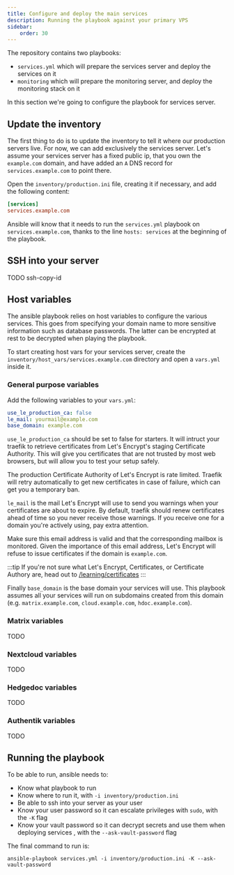 ```yaml
---
title: Configure and deploy the main services
description: Running the playbook against your primary VPS
sidebar:
    order: 30
---
```


The repository contains two playbooks:

- `services.yml` which will prepare the services server and deploy the services on it
- `monitoring` which will prepare the monitoring server, and deploy the monitoring stack on it

In this section we're going to configure the playbook for services server.

## Update the inventory

The first thing to do is to update the inventory to tell it where our production servers live. For now, we can add exclusively the services server. Let's assume your services server has a fixed public ip, that you own the `example.com` domain, and have added an `A` DNS record for `services.example.com` to point there.

Open the `inventory/production.ini` file, creating it if necessary, and add the following content:

```ini
[services]
services.example.com
```

Ansible will know that it needs to run the `services.yml` playbook on `services.example.com`, thanks to the line `hosts: services` at the beginning of the playbook.

## SSH into your server

TODO ssh-copy-id

## Host variables

The ansible playbook relies on host variables to configure the various services. This goes from specifying your domain name to more sensitive information such as database passwords. The latter can be encrypted at rest to be decrypted when playing the playbook.

To start creating host vars for your services server, create the `inventory/host_vars/services.example.com` directory and open a `vars.yml` inside it.

### General purpose variables

Add the following variables to your `vars.yml`:

```yaml
use_le_production_ca: false
le_mail: yourmail@example.com
base_domain: example.com
```

`use_le_production_ca` should be set to false for starters. It will intruct your traefik to retrieve certificates from Let's Encrypt's staging Certificate Authority. This will give you certificates that are not trusted by most web browsers, but will allow you to test your setup safely.

The production Certificate Authority of Let's Encrypt is rate limited. Traefik will retry automatically to get new certificates in case of failure, which can get you a temporary ban.

`le_mail` is the mail Let's Encrypt will use to send you warnings when your certificates are about to expire. By default, traefik should renew certificates ahead of time so you never receive those warnings. If you receive one for a domain you're actively using, pay extra attention. 

Make sure this email address is valid and that the corresponding mailbox is monitored. Given the importance of this email address, Let's Encrypt will refuse to issue certificates if the domain is `example.com`.

:::tip
If you're not sure what Let's Encrypt, Certificates, or Certificate Authory are, head out to [/learning/certificates](/learning/certificates)
:::

Finally `base_domain` is the base domain your services will use. This playbook assumes all your services will run on subdomains created from this domain (e.g. `matrix.example.com`, `cloud.example.com`, `hdoc.example.com`).

### Matrix variables

TODO

### Nextcloud variables

TODO

### Hedgedoc variables

TODO

### Authentik variables

TODO

## Running the playbook

To be able to run, ansible needs to:

- Know what playbook to run
- Know where to run it, with `-i inventory/production.ini`
- Be able to ssh into your server as your user
- Know your user password so it can escalate privileges with `sudo`, with the `-K` flag
- Know your vault password so it can decrypt secrets and use them when deploying services , with the `--ask-vault-password` flag

The final command to run is:

```
ansible-playbook services.yml -i inventory/production.ini -K --ask-vault-password
```
